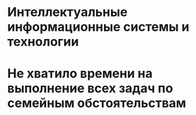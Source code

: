 # Интеллектуальные информационные системы и технологии
# Не хватило времени на выполнение всех задач по семейным обстоятельствам
